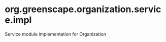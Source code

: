 org.greenscape.organization.service.impl
========================================

Service module implementation for Organization
